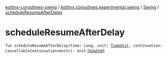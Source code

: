 [kotlinx-coroutines-swing](../../index.md) / [kotlinx.coroutines.experimental.swing](../index.md) / [Swing](index.md) / [scheduleResumeAfterDelay](.)

# scheduleResumeAfterDelay

`fun scheduleResumeAfterDelay(time: Long, unit: `[`TimeUnit`](http://docs.oracle.com/javase/6/docs/api/java/util/concurrent/TimeUnit.html)`, continuation: CancellableContinuation<Unit>): Unit` [(source)](http://github.com/kotlin/kotlinx.coroutines/tree/master/kotlinx-coroutines-swing/src/main/kotlin/kotlinx/coroutines/experimental/swing/Swing.kt#L36)